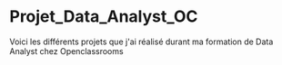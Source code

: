 # Projet_Data_Analyst_OC
Voici les différents projets que j'ai réalisé durant ma formation de Data Analyst chez Openclassrooms
